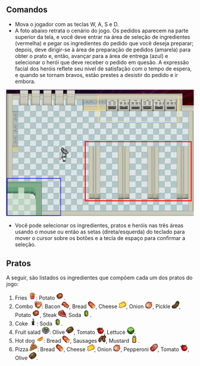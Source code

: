 ## Comandos
- Mova o jogador com as teclas W, A, S e D.
- A foto abaixo retrata o cenário do jogo. Os pedidos aparecem na parte superior da tela, e você deve entrar na área de seleção de ingredientes (vermelha) e pegar os ingredientes do pedido que você deseja preparar; depois, deve dirigir-se à área de preparação de pedidos (amarela) para obter o prato e, então, avançar para a área de entrega (azul) e selecionar o herói que deve receber o pedido em quesão. A expressão facial dos heróis reflete seu nível de satisfação com o tempo de espera, e quando se tornam bravos, estão prestes a desistir do pedido e ir embora.

![Cenário do jogo](docs/game-map.png)

- Você pode selecionar os ingredientes, pratos e heróis nas três áreas usando o mouse ou então as setas (direta/esquerda) do teclado para mover o cursor sobre os botões e a tecla de espaço para confirmar a seleção.

## Pratos
A seguir, são listados os ingredientes que compõem cada um dos pratos do jogo:
1. Fries <img src="assets/icons/dishes/Fries.png" alt="Fries icon" width="20" height="20">: Potato <img src="assets/icons/ingredients/Potato.png" alt="Potato icon" width="20" height="20">.
2. Combo <img src="assets/icons/dishes/Combo.png" alt="Combo icon" width="20" height="20">: Bacon <img src="assets/icons/ingredients/Bacon.png" alt="Bacon icon" width="20" height="20">, Bread <img src="assets/icons/ingredients/Bread.png" alt="Bread icon" width="20" height="20">, Cheese <img src="assets/icons/ingredients/Cheese.png" alt="Cheese icon" width="20" height="20">, Onion <img src="assets/icons/ingredients/Onion.png" alt="Onion icon" width="20" height="20">, Pickle <img src="assets/icons/ingredients/Pickle.png" alt="Pickle icon" width="20" height="20">, Potato <img src="assets/icons/ingredients/Potato.png" alt="Potato icon" width="20" height="20">, Steak <img src="assets/icons/ingredients/Steak.png" alt="Steak icon" width="20" height="20">, Soda <img src="assets/icons/ingredients/Soda.png" alt="Soda icon" width="20" height="20">.
3. Coke <img src="assets/icons/dishes/Coke.png" alt="Coke icon" width="20" height="20">: Soda <img src="assets/icons/ingredients/Soda.png" alt="Soda icon" width="20" height="20">.
4. Fruit salad <img src="assets/icons/dishes/FruitSalad.png" alt="Fruit salad icon" width="20" height="20">: Olive <img src="assets/icons/ingredients/Olive.png" alt="Olive icon" width="20" height="20">, Tomato <img src="assets/icons/ingredients/Tomato.png" alt="Tomato icon" width="20" height="20">, Lettuce <img src="assets/icons/ingredients/Lettuce.png" alt="Lettuce icon" width="20" height="20">.
5. Hot dog <img src="assets/icons/dishes/HotDog.png" alt="Hot dog icon" width="20" height="20">: Bread <img src="assets/icons/ingredients/Bread.png" alt="Bread icon" width="20" height="20">, Sausages <img src="assets/icons/ingredients/Sausages.png" alt="Sausages icon" width="20" height="20">, Mustard <img src="assets/icons/ingredients/Mostard.png" alt="Mostard icon" width="20" height="20">.
6. Pizza <img src="assets/icons/dishes/Pizza.png" alt="Pizza icon" width="20" height="20">: Bread <img src="assets/icons/ingredients/Bread.png" alt="Bread icon" width="20" height="20">, Cheese <img src="assets/icons/ingredients/Cheese.png" alt="Cheese icon" width="20" height="20">, Onion <img src="assets/icons/ingredients/Onion.png" alt="Onion icon" width="20" height="20">, Pepperoni <img src="assets/icons/ingredients/Pepperoni.png" alt="Pepperoni icon" width="20" height="20">, Tomato <img src="assets/icons/ingredients/Tomato.png" alt="Tomato icon" width="20" height="20">, Olive <img src="assets/icons/ingredients/Olive.png" alt="Olive icon" width="20" height="20">.
